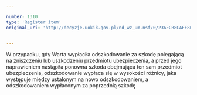 ```yaml
---

number: 1310
type: 'Register item'
original_uri: 'http://decyzje.uokik.gov.pl/nd_wz_um.nsf/0/236ECB8CAEF8E832C12573DE00408C12?OpenDocument'


---
```


W przypadku, gdy Warta wypłaciła odszkodowanie za szkodę polegającą na zniszczeniu lub uszkodzeniu przedmiotu ubezpieczenia, a przed jego naprawieniem nastąpiła ponowna szkoda obejmująca ten sam przedmiot ubezpieczenia, odszkodowanie wypłaca się w wysokości różnicy, jaka występuje między ustalonym na nowo odszkodowaniem, a odszkodowaniem wypłaconym za poprzednią szkodę
